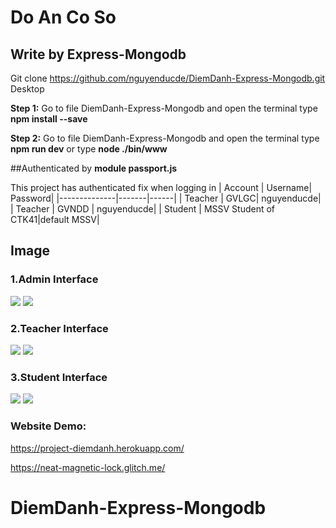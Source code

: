 # Do An Co So
## Write by Express-Mongodb
Git clone https://github.com/nguyenducde/DiemDanh-Express-Mongodb.git Desktop

**Step 1:** Go to file DiemDanh-Express-Mongodb and open the terminal type **npm install --save**

 **Step 2:** Go to file DiemDanh-Express-Mongodb and open the terminal type **npm run dev** or type **node ./bin/www**
 
##Authenticated by **module passport.js**

 This project has authenticated fix when logging in
 | Account | Username| Password| 
|--------------|-------|------|
| Teacher | GVLGC| nguyenducde| 
| Teacher | GVNDD | nguyenducde| 
| Student | MSSV Student of CTK41|default MSSV| 

## Image
 ### 1.Admin Interface
 <img src="https://i.imgur.com/rLwU7KH.png">
<img src="https://i.imgur.com/LbdsgKc.png">

 ### 2.Teacher Interface
 <img src="https://i.imgur.com/jOR2M9H.png">
 <img src="https://i.imgur.com/Cet1gZU.png">
 
 ### 3.Student Interface
  <img src="https://i.imgur.com/QQjJGxC.png"> 
  <img src="https://i.imgur.com/X1UdwDC.png">
  

 ### **Website Demo:**
 https://project-diemdanh.herokuapp.com/
 
 https://neat-magnetic-lock.glitch.me/
# DiemDanh-Express-Mongodb
